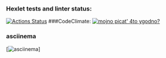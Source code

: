 ### Hexlet tests and linter status:
[![Actions Status](https://github.com/byruleyolo/python-project-49/workflows/hexlet-check/badge.svg)](https://github.com/byruleyolo/python-project-49/actions)
###CodeClimate:
[![mojno picat' 4to ygodno?](https://codeclimate.com/github/byruleyolo/python-project-49/maintainability)](https://api.codeclimate.com/v1/badges/3d2f4a9264964d196601/maintainability)
### asciinema
[![asciinema](https://asciinema.org/a/j73PcKfKfBu1M2Vs8U8EXaGDP)]

